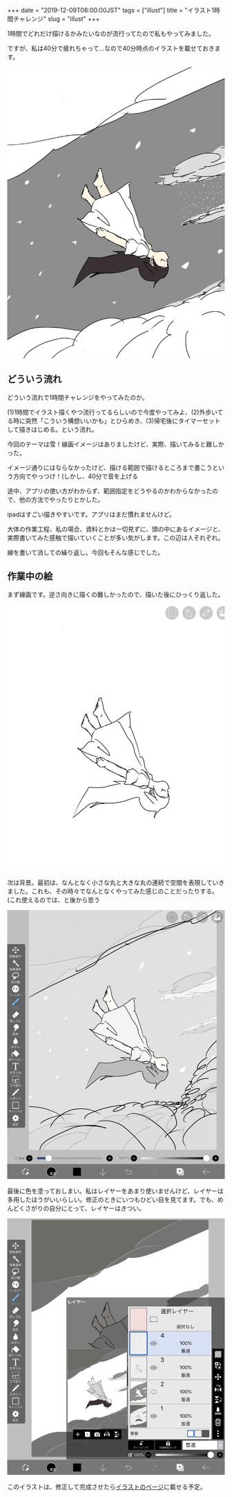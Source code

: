 +++
date = "2019-12-09T08:00:00JST"
tags = ["illust"]
title = "イラスト1時間チャレンジ"
slug = "illust"
+++

1時間でどれだけ描けるかみたいなのが流行ってたので私もやってみました。

ですが、私は40分で疲れちゃって...なので40分時点のイラストを載せておきます。

![](https://github.com/syui/mstdn.page/raw/master/img/mastodon/media_attachments/files/000/000/035/original/9ac5b78fd177975b.png)

## どういう流れ

どういう流れで1時間チャレンジをやってみたのか。

(1)1時間でイラスト描くやつ流行ってるらしいので今度やってみよ、(2)外歩いてる時に突然「こういう構想いいかも」とひらめき、(3)帰宅後にタイマーセットして描きはじめる。という流れ。

今回のテーマは雪！線画イメージはありましたけど、実際、描いてみると難しかった。

イメージ通りにはならなかったけど、描ける範囲で描けるところまで書こうという方向でやっつけ！(しかし、40分で音を上げる

途中、アプリの使い方がわからず、範囲指定をどうやるのかわからなかったので、他の方法でやったりとかした。

ipadはすごい描きやすいです。アプリはまだ慣れませんけど。

大体の作業工程、私の場合、資料とかは一切見ずに、頭の中にあるイメージと、実際書いてみた感触で描いていくことが多い気がします。この辺は人それぞれ。

線を書いて消しての繰り返し。今回もそんな感じでした。

## 作業中の絵

まず線画です。逆さ向きに描くの難しかったので、描いた後にひっくり返した。

![](https://github.com/syui/mstdn.page/raw/master/img/mastodon/media_attachments/files/000/000/036/small/adfeb62cb79d1744.jpg)

次は背景。最初は、なんとなく小さな丸と大きな丸の連続で空間を表現していきました。これも、その時々でなんとなくやってみた感じのことだったりする。(これ使えるのでは、と後から思う

![](https://github.com/syui/mstdn.page/raw/master/img/mastodon/media_attachments/files/000/000/037/small/0f84a6ea7b14004e.jpg)

最後に色を塗っておしまい。私はレイヤーをあまり使いませんけど、レイヤーは多用したほうがいいらしい。修正のときにいつもひどい目を見てます。でも、めんどくさがりの自分にとって、レイヤーはきつい。

![](https://github.com/syui/mstdn.page/raw/master/img/mastodon/media_attachments/files/000/000/038/small/821212e796bd381d.jpg)

このイラストは、修正して完成させたら[イラストのページ](/img)に載せる予定。


